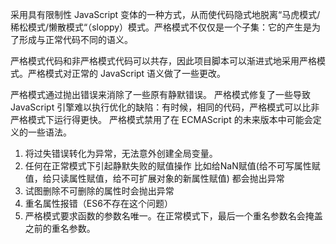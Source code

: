 采用具有限制性 JavaScript 变体的一种方式，从而使代码隐式地脱离“马虎模式/稀松模式/懒散模式“（sloppy）模式。严格模式不仅仅是一个子集：它的产生是为了形成与正常代码不同的语义。

严格模式代码和非严格模式代码可以共存，因此项目脚本可以渐进式地采用严格模式。严格模式对正常的 JavaScript 语义做了一些更改。

严格模式通过抛出错误来消除了一些原有静默错误。
严格模式修复了一些导致 JavaScript 引擎难以执行优化的缺陷：有时候，相同的代码，严格模式可以比非严格模式下运行得更快。
严格模式禁用了在 ECMAScript 的未来版本中可能会定义的一些语法。

1. 将过失错误转化为异常，无法意外创建全局变量。
2. 任何在正常模式下引起静默失败的赋值操作 比如给NaN赋值(给不可写属性赋值，给只读属性赋值，给不可扩展对象的新属性赋值) 都会抛出异常
3. 试图删除不可删除的属性时会抛出异常
4. 重名属性报错（ES6不存在这个问题）
5. 严格模式要求函数的参数名唯一。在正常模式下，最后一个重名参数名会掩盖之前的重名参数。